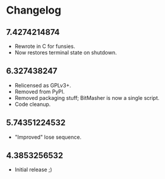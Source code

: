 # Changelog

## 7.4274214874

- Rewrote in C for funsies.
- Now restores terminal state on shutdown.

## 6.327438247

- Relicensed as GPLv3+.
- Removed from PyPI.
- Removed packaging stuff; BitMasher is now a single script.
- Code cleanup.

## 5.74351224532

- "Improved" lose sequence.

## 4.3853256532

- Initial release ;)
